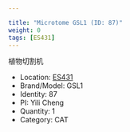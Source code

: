 ```yaml
---

title: "Microtome GSL1 (ID: 87)"
weight: 0
tags: [ES431]
---
```


植物切割机

<!--more-->



- Location: [ES431](../../tags/ES431)
- Brand/Model: GSL1
- Identity: 87
- PI: Yili Cheng
- Quantity: 1
- Category: CAT






